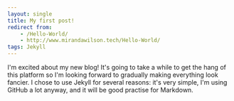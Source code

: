 ```yaml
---
layout: single
title: My first post!
redirect from:
    - /Hello-World/
    - http://www.mirandawilson.tech/Hello-World/
tags: Jekyll
---
```


I'm excited about my new blog! It's going to take a while to get the hang of this platform so I'm looking forward to gradually making everything look fancier. I chose to use Jekyll for several reasons: it's very simple, I'm using GitHub a lot anyway, and it will be good practise for Markdown.

